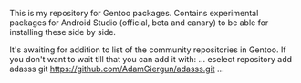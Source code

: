 This is my repository for Gentoo packages. Contains experimental packages for Android Studio (official, beta and canary) to be able for installing these side by side.

It's awaiting for addition to list of the community repositories in Gentoo. If you don't want to wait till that you can add it with:
...
	eselect repository add adasss git https://github.com/AdamGiergun/adasss.git
...
